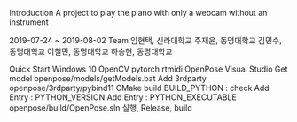 Introduction
A project to play the piano with only a webcam without an instrument

2019-07-24 ~ 2019-08-02
Team
  임현택, 신라대학교
  주재윤, 동명대학교
  김민수, 동명대학교
  이철민, 동명대학교
  하승현, 동명대학교

Quick Start
  Windows 10
  OpenCV
  pytorch
  rtmidi
  OpenPose
  Visual Studio
  Get model
  openpose/models/getModels.bat
  Add 3rdparty
  openpose/3rdparty/pybind11
  CMake
  build
  BUILD_PYTHON : check
  Add Entry : PYTHON_VERSION
  Add Entry : PYTHON_EXECUTABLE
  openpose/build/OpenPose.sln 실행, Release, build
